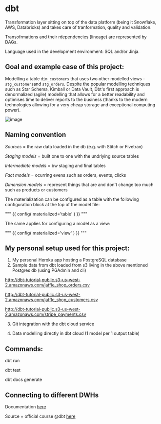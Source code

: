 # dbt

Transformation layer sitting on top of the data platform (being it Snowflake, AWS, Databricks) and takes care of tranformation, quality and validation. 

Transofrmations and their rdependencies (lineage) are represented by DAGs.

Language used in the development environment: SQL and/or Jinja.

## Goal and example case of this project:

Modelling a table `dim_customers` that uses two other modelled views - `stg_customers`and `stg_orders`. Despite the popular modelling techniques such as Star Schema, Kimball or Data Vault, Dbt's first approach is denormalized (agile) modelling that allows for a better readability and optimises time to deliver reports to the business (thanks to the modern technologies allowing for a very cheap storage and exceptional computing power).



![image](https://user-images.githubusercontent.com/39126832/149541428-18bf8ee5-d9b9-4813-82ff-80787966601e.png)

## Naming convention

*Sources* = the raw data loaded in the db (e.g. with Stitch or Fivetran)

*Staging models* = built one to one with the undrlying source tables

*Intermediate models* = bw staging and final tables

*Fact models* = ocurring evens such as orders, events, clicks

*Dimension models* = represent things that are and don't change too much such as products or customers


The materialization can be configured as a table with the following configuration block at the top of the model file:

"""
{{ config(
materialized='table'
) }}
"""

The same applies for configuring a model as a view:

"""
{{ config(
materialized='view'
) }}
"""


## My personal setup used for this project:

1. My personal Heroku app hosting a PostgreSQL database
2. Sample data from dbt loaded from s3 living in the above mentioned Postgres db (using PGAdmin and cli)

http://dbt-tutorial-public.s3-us-west-2.amazonaws.com/jaffle_shop_orders.csv

http://dbt-tutorial-public.s3-us-west-2.amazonaws.com/jaffle_shop_customers.csv

http://dbt-tutorial-public.s3-us-west-2.amazonaws.com/stripe_payments.csv

3. Git integration with the dbt cloud service

4. Data modelling directly in dbt cloud (1 model per 1 output table)


## Commands:

dbt run

dbt test

dbt docs generate


## Connecting to different DWHs 

Documentation [here](https://docs.getdbt.com/docs/dbt-cloud/cloud-configuring-dbt-cloud/connecting-your-database)

Source = official course @dbt [here](https://courses.getdbt.com/courses/take/fundamentals/lessons/30210802-welcome)
